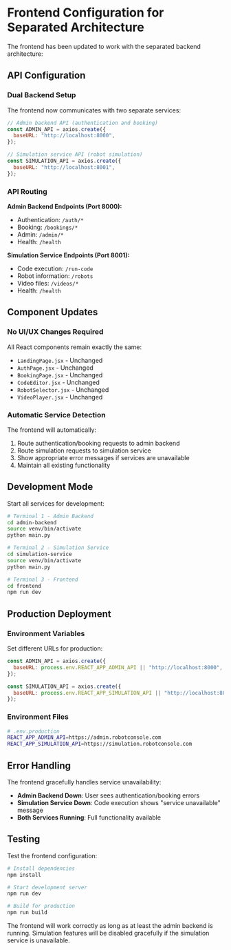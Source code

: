 # Frontend Configuration for Separated Architecture

The frontend has been updated to work with the separated backend architecture:

## API Configuration

### Dual Backend Setup
The frontend now communicates with two separate services:

```javascript
// Admin backend API (authentication and booking)
const ADMIN_API = axios.create({
  baseURL: "http://localhost:8000",
});

// Simulation service API (robot simulation)
const SIMULATION_API = axios.create({
  baseURL: "http://localhost:8001",
});
```

### API Routing

**Admin Backend Endpoints (Port 8000):**
- Authentication: `/auth/*`
- Booking: `/bookings/*`
- Admin: `/admin/*`
- Health: `/health`

**Simulation Service Endpoints (Port 8001):**
- Code execution: `/run-code`
- Robot information: `/robots`
- Video files: `/videos/*`
- Health: `/health`

## Component Updates

### No UI/UX Changes Required
All React components remain exactly the same:
- `LandingPage.jsx` - Unchanged
- `AuthPage.jsx` - Unchanged
- `BookingPage.jsx` - Unchanged  
- `CodeEditor.jsx` - Unchanged
- `RobotSelector.jsx` - Unchanged
- `VideoPlayer.jsx` - Unchanged

### Automatic Service Detection
The frontend will automatically:
1. Route authentication/booking requests to admin backend
2. Route simulation requests to simulation service
3. Show appropriate error messages if services are unavailable
4. Maintain all existing functionality

## Development Mode

Start all services for development:

```bash
# Terminal 1 - Admin Backend
cd admin-backend
source venv/bin/activate
python main.py

# Terminal 2 - Simulation Service  
cd simulation-service
source venv/bin/activate
python main.py

# Terminal 3 - Frontend
cd frontend
npm run dev
```

## Production Deployment

### Environment Variables
Set different URLs for production:

```javascript
const ADMIN_API = axios.create({
  baseURL: process.env.REACT_APP_ADMIN_API || "http://localhost:8000",
});

const SIMULATION_API = axios.create({
  baseURL: process.env.REACT_APP_SIMULATION_API || "http://localhost:8001",
});
```

### Environment Files
```bash
# .env.production
REACT_APP_ADMIN_API=https://admin.robotconsole.com
REACT_APP_SIMULATION_API=https://simulation.robotconsole.com
```

## Error Handling

The frontend gracefully handles service unavailability:

- **Admin Backend Down**: User sees authentication/booking errors
- **Simulation Service Down**: Code execution shows "service unavailable" message
- **Both Services Running**: Full functionality available

## Testing

Test the frontend configuration:
```bash
# Install dependencies
npm install

# Start development server
npm run dev

# Build for production
npm run build
```

The frontend will work correctly as long as at least the admin backend is running. Simulation features will be disabled gracefully if the simulation service is unavailable.